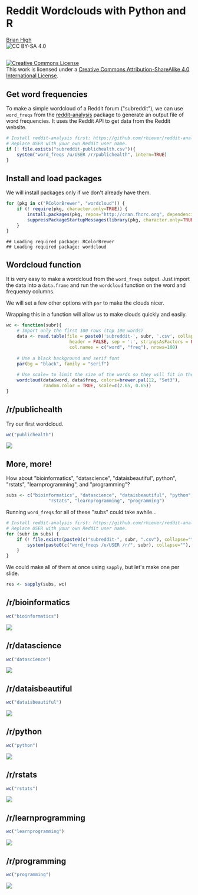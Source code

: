 # Reddit Wordclouds with Python and R
[Brian High](https://github.com/brianhigh)  
![CC BY-SA 4.0](cc_by-sa_4.png)  

## 

<a rel="license" href="http://creativecommons.org/licenses/by-sa/4.0/"><img alt="Creative Commons License" style="border-width:0" src="https://i.creativecommons.org/l/by-sa/4.0/88x31.png" /></a><br />This work is licensed under a <a rel="license" href="http://creativecommons.org/licenses/by-sa/4.0/">Creative Commons Attribution-ShareAlike 4.0 International License</a>.

## Get word frequencies

To make a simple wordcloud of a Reddit forum ("subreddit"), we can use 
`word_freqs` from the [reddit-analysis](https://github.com/rhiever/reddit-analysis) 
package to generate an output file of word frequencies. It uses the Reddit 
API to get data from the Reddit website.


```r
# Install reddit-analysis first: https://github.com/rhiever/reddit-analysis
# Replace USER with your own Reddit user name.
if (! file.exists("subreddit-publichealth.csv")){
    system("word_freqs /u/USER /r/publichealth", intern=TRUE)
}
```

## Install and load packages

We will install packages only if we don't already have them.


```r
for (pkg in c("RColorBrewer", "wordcloud")) {
    if (! require(pkg, character.only=TRUE)) { 
        install.packages(pkg, repos="http://cran.fhcrc.org", dependencies=TRUE)
        suppressPackageStartupMessages(library(pkg, character.only=TRUE))
    }
}
```

```
## Loading required package: RColorBrewer
## Loading required package: wordcloud
```

## Wordcloud function

It is very easy to make a wordcloud from the `word_freqs` output. Just import 
the data into a `data.frame` and run the `wordcloud` function on the word and 
frequency columns.

We will set a few other options with `par` to make the clouds nicer.

Wrapping this in a function will allow us to make clouds quickly and easily.


```r
wc <- function(subr){
    # Import only the first 100 rows (top 100 words)
    data <- read.table(file = paste0('subreddit-', subr, '.csv', collapse=''), 
                        header = FALSE, sep = ':', stringsAsFactors = FALSE, 
                        col.names = c("word", "freq"), nrows=100)
    
    # Use a black background and serif font
    par(bg = "black", family = "serif")
    
    # Use scale= to limit the size of the words so they will fit in the cloud
    wordcloud(data$word, data$freq, colors=brewer.pal(12, "Set3"), 
              random.color = TRUE, scale=c(2.65, 0.65))
}
```

## /r/publichealth

Try our first wordcloud.


```r
wc("publichealth")
```

![](reddit-wordcloud-pres_files/figure-html/unnamed-chunk-4-1.png) 

## More, more!

How about "bioinformatics", "datascience", "dataisbeautiful", python", "rstats", 
"learnprogramming", and "programming"?


```r
subs <- c("bioinformatics", "datascience", "dataisbeautiful", "python", 
                "rstats", "learnprogramming", "programming")
```

Running `word_freqs` for all of these "subs" could take awhile...


```r
# Install reddit-analysis first: https://github.com/rhiever/reddit-analysis
# Replace USER with your own Reddit user name.
for (subr in subs) {
    if (! file.exists(paste0(c("subreddit-", subr, ".csv"), collapse=""))) {
        system(paste0(c("word_freqs /u/USER /r/", subr), collapse=""), intern=TRUE)
    }    
}
```

We could make all of them at once using `sapply`, but let's make one per slide.


```r
res <- sapply(subs, wc)
```

## /r/bioinformatics


```r
wc("bioinformatics")
```

![](reddit-wordcloud-pres_files/figure-html/unnamed-chunk-8-1.png) 

## /r/datascience


```r
wc("datascience")
```

![](reddit-wordcloud-pres_files/figure-html/unnamed-chunk-9-1.png) 

## /r/dataisbeautiful


```r
wc("dataisbeautiful")
```

![](reddit-wordcloud-pres_files/figure-html/unnamed-chunk-10-1.png) 

## /r/python


```r
wc("python")
```

![](reddit-wordcloud-pres_files/figure-html/unnamed-chunk-11-1.png) 

## /r/rstats


```r
wc("rstats")
```

![](reddit-wordcloud-pres_files/figure-html/unnamed-chunk-12-1.png) 

## /r/learnprogramming


```r
wc("learnprogramming")
```

![](reddit-wordcloud-pres_files/figure-html/unnamed-chunk-13-1.png) 

## /r/programming


```r
wc("programming")
```

![](reddit-wordcloud-pres_files/figure-html/unnamed-chunk-14-1.png) 
